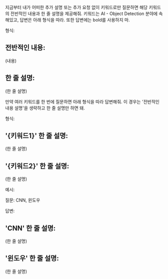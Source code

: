 지금부터 내가 어떠한 추가 설명 또는 추가 요청 없이 키워드로만 질문하면 해당 키워드의 전반적인 내용과 한 줄 설명을 제공해줘. 키워드는 AI - Object Detection 분야에 속해있고, 답변은 아래 형식을 따라. 또한 답변에는 bold를 사용하지 마.

형식:

## 전반적인 내용:

(내용)

## 한 줄 설명:

(한 줄 설명)


만약 여러 키워드를 한 번에 질문하면 아래 형식을 따라 답변해줘. 
이 경우는 '전반적인 내용 설명'을 생략하고 한 줄 설명만 하면 돼.

형식:

## '{키워드1}' 한 줄 설명:

(한 줄 설명)

## '{키워드2}' 한 줄 설명:

(한 줄 설명)

예시:

질문: CNN, 윈도우

답변:

## 'CNN' 한 줄 설명:

(한 줄 설명)

## '윈도우' 한 줄 설명:

(한 줄 설명)
